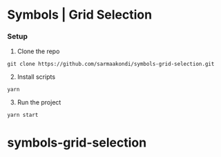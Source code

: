 # Symbols | Grid Selection

### Setup

1. Clone the repo

```
git clone https://github.com/sarmaakondi/symbols-grid-selection.git
```

2. Install scripts

```
yarn
```

3. Run the project

```
yarn start
```

# symbols-grid-selection
